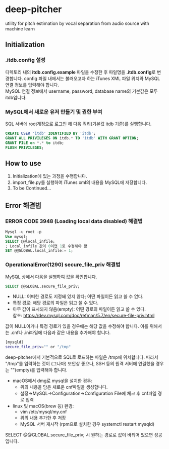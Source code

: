 # deep-pitcher
utility for pitch estimation by vocal separation from audio source with machine learn

## Initialization
### .itdb.config 설정
디렉토리 내의 **itdb.config.example** 파일을 수정한 후 파일명을 **.itdb.config**로 변경합니다.
config 파일 내에서는 불러오고자 하는 iTunes XML 파일 위치와 MySQL 연결 정보를 입력해야 합니다.  
MySQL 연결 정보에서 username, password, database name의 기본값은 모두 itdb입니다.
### MySQL에서 새로운 유저 만들기 및 권한 부여
SQL 서버에 root계정으로 로그인 해 다음 쿼리(기본값 itdb 기준)를 실행합니다.
~~~ sql
CREATE USER 'itdb' IDENTIFIED BY 'itdb';
GRANT ALL PRIVILEGES ON itdb.* TO 'itdb' WITH GRANT OPTION;
GRANT FILE on *.* to itdb;
FLUSH PRIVILEGES;
~~~
## How to use
1. Initialization에 있는 과정을 수행합니다.
2. import_file.py를 실행하여 iTunes xml의 내용을 MySQL에 저장합니다.
3. To be Continued...
## Error 해결법
### ERROR CODE 3948 (Loading local data disabled) 해결법
~~~  sql
Mysql -u root -p
Use mysql;
SELECT @@local_infile;
; Local_infile 값이 0이면 1로 수정해야 함
SET @@GLOBAL.local_infile:= 1;
~~~
### OperationalError(1290) secure_file_priv 해결법
MySQL 상에서 다음을 실행하여 값을 확인합니다.
~~~ sql
SELECT @@GLOBAL.secure_file_priv;
~~~
* NULL: 어떠한 경로도 지정돼 있지 않다; 어떤 파일이든 읽고 쓸 수 없다.
* 특정 경로: 해당 경로의 파일은 읽고 쓸 수 있다.
* 아무 값이 표시되지 않음(empty): 어떤 경로의 파일이든 읽고 쓸 수 있다.  
참조: https://dev.mysql.com/doc/refman/5.7/en/secure-file-priv.html

값이 NULL이거나 특정 경로가 있을 경우에는 해당 값을 수정해야 합니다. 이를 위해서는 .cnf나 .ini파일에 다음과 같은 내용을 추가해야 합니다.  
~~~ bash
[mysqld]
secure_file_priv="" or "/tmp" 
~~~
deep-pitcher에서 기본적으로 SQL로 로드하는 파일은 /tmp에 위치합니다. 따라서 "/tmp"를 입력하는 것이 (그나마) 보안상 좋으나, SSH 등의 원격 서버에 연결했을 경우는 ""(empty)를 입력해야 합니다.
* macOS에서 dmg로 mysql을 설치한 경우:
    * 위의 내용을 담은 새로운 cnf파일을 생성합니다.
    * 설정→MySQL→Configuration→Configuration File에 체크 후 cnf파일 경로 입력
* linux 및 macOS(brew 등) 환경:
    * vim /etc/mysql/my.cnf
    * 위의 내용 추가한 후 저장
    * MySQL 서버 재시작 (rpm으로 설치한 경우 systemctl restart mysqld)
  
SELECT @@GLOBAL.secure_file_priv; 시 원하는 경로로 값이 바뀌어 있으면 성공입니다.